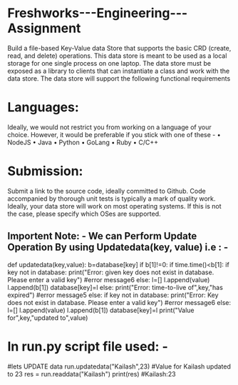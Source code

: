 # Freshworks---Engineering---Assignment


Build a file-based Key-Value data Store that supports the basic CRD (create, read, and delete) operations. This data store is meant to be used as a local storage for one single process on one laptop. The data store must be exposed as a library to clients that can instantiate a class and work
with the data store. The data store will support the following functional requirements

# Languages:
Ideally, we would not restrict you from working on a language of your choice. However, it would be preferable if you stick with one of these -
• NodeJS
• Java
• Python
• GoLang
• Ruby
• C/C++
# Submission:
Submit a link to the source code, ideally committed to Github.
Code accompanied by thorough unit tests is typically a mark of quality work.
Ideally, your data store will work on most operating systems. If this is not the case, please specify which OSes are supported.







## Importent Note: - We can Perform Update Operation By using Updatedata(key, value)    i.e : -

def updatedata(key,value):
    b=database[key]
    if b[1]!=0:
        if time.time()<b[1]:
            if key not in database:
                print("Error: given key does not exist in database. Please enter a valid key") #error message6
            else:
                l=[]
                l.append(value)
                l.append(b[1])
                database[key]=l
        else:
            print("Error: time-to-live of",key,"has expired") #error message5
    else:
        if key not in database:
            print("Error: Key does not exist in database. Please enter a valid key") #error message6
        else:
            l=[]
            l.append(value)
            l.append(b[1])
            database[key]=l
            print("Value for",key,"updated to",value)
            
            
            
# In run.py script file used: -

#lets UPDATE data
run.updatedata("Kailash",23)
#Value for Kailash updated to 23
res = run.readdata("Kailash")
print(res)
#Kailash:23
